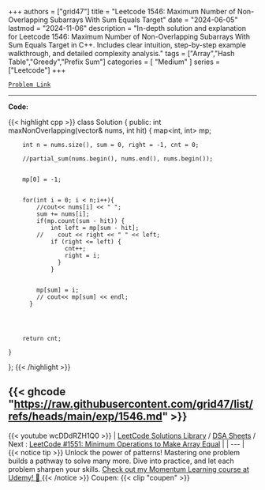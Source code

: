 
+++
authors = ["grid47"]
title = "Leetcode 1546: Maximum Number of Non-Overlapping Subarrays With Sum Equals Target"
date = "2024-06-05"
lastmod = "2024-11-06"
description = "In-depth solution and explanation for Leetcode 1546: Maximum Number of Non-Overlapping Subarrays With Sum Equals Target in C++. Includes clear intuition, step-by-step example walkthrough, and detailed complexity analysis."
tags = ["Array","Hash Table","Greedy","Prefix Sum"]
categories = [
    "Medium"
]
series = ["Leetcode"]
+++



[`Problem Link`](https://leetcode.com/problems/maximum-number-of-non-overlapping-subarrays-with-sum-equals-target/description/)

---
**Code:**

{{< highlight cpp >}}
class Solution {
public:
    int maxNonOverlapping(vector<int>& nums, int hit) {
        map<int, int> mp;
        
        int n = nums.size(), sum = 0, right = -1, cnt = 0;
        
        //partial_sum(nums.begin(), nums.end(), nums.begin());
        
        
        mp[0] = -1;
        
        
        for(int i = 0; i < n;i++){
            //cout<< nums[i] << " ";
            sum += nums[i];
            if(mp.count(sum - hit)) {
                int left = mp[sum - hit];
            //    cout << right << " " << left;
                if (right <= left) {
                    cnt++;
                    right = i;
                  }
                }


            mp[sum] = i;
            // cout<< mp[sum] << endl;
          }
            
            

        
        return cnt;
            
    }
};
{{< /highlight >}}

{{< ghcode "https://raw.githubusercontent.com/grid47/list/refs/heads/main/exp/1546.md" >}}
---
{{< youtube wcDDdRZH1Q0 >}}
| [LeetCode Solutions Library](https://grid47.xyz/leetcode/) / [DSA Sheets](https://grid47.xyz/sheets/) / Next : [LeetCode #1551: Minimum Operations to Make Array Equal](https://grid47.xyz/posts/leetcode-1551-minimum-operations-to-make-array-equal-solution/) |
| --- |
{{< notice tip >}}
Unlock the power of patterns! Mastering one problem builds a pathway to solve many more. Dive into practice, and let each problem sharpen your skills. [Check out my Momentum Learning course at Udemy! 🚀 ](https://www.udemy.com/course/algorithms-and-data-structures-in-cpp/)
{{< /notice >}}
Coupen: {{< clip "coupen" >}}
